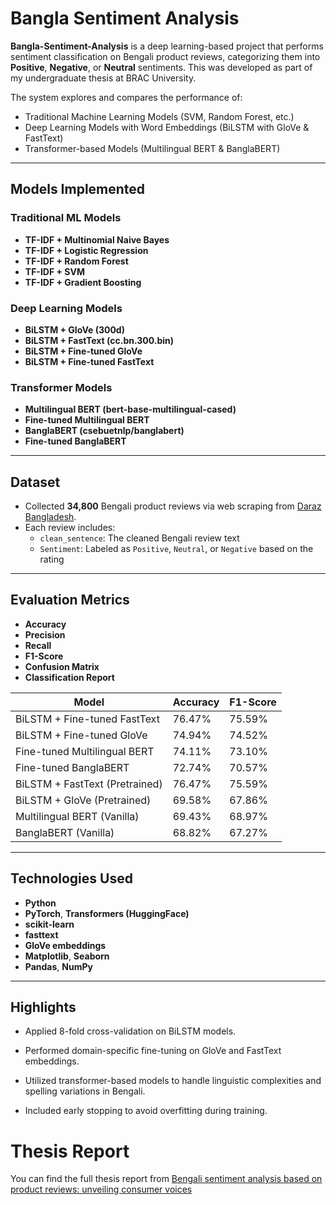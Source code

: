 # Bangla Sentiment Analysis

**Bangla-Sentiment-Analysis** is a deep learning-based project that performs sentiment classification on Bengali product reviews, categorizing them into **Positive**, **Negative**, or **Neutral** sentiments. This was developed as part of my undergraduate thesis at BRAC University.

The system explores and compares the performance of:
- Traditional Machine Learning Models (SVM, Random Forest, etc.)
- Deep Learning Models with Word Embeddings (BiLSTM with GloVe & FastText)
- Transformer-based Models (Multilingual BERT & BanglaBERT)

---

## Models Implemented

### Traditional ML Models
- **TF-IDF + Multinomial Naive Bayes**
- **TF-IDF + Logistic Regression**
- **TF-IDF + Random Forest**
- **TF-IDF + SVM**
- **TF-IDF + Gradient Boosting**

### Deep Learning Models
- **BiLSTM + GloVe (300d)**
- **BiLSTM + FastText (cc.bn.300.bin)**
- **BiLSTM + Fine-tuned GloVe**
- **BiLSTM + Fine-tuned FastText**

### Transformer Models
- **Multilingual BERT (bert-base-multilingual-cased)**
- **Fine-tuned Multilingual BERT**
- **BanglaBERT (csebuetnlp/banglabert)**
- **Fine-tuned BanglaBERT**

---

## Dataset

- Collected **34,800** Bengali product reviews via web scraping from [Daraz Bangladesh](https://www.daraz.com.bd/).
- Each review includes:
  - `clean_sentence`: The cleaned Bengali review text
  - `Sentiment`: Labeled as `Positive`, `Neutral`, or `Negative` based on the rating

---

## Evaluation Metrics

- **Accuracy**
- **Precision**
- **Recall**
- **F1-Score**
- **Confusion Matrix**
- **Classification Report**

| Model                            | Accuracy | F1-Score |
|----------------------------------|----------|----------|
| BiLSTM + Fine-tuned FastText     | 76.47%   | 75.59%   |
| BiLSTM + Fine-tuned GloVe        | 74.94%   | 74.52%   |
| Fine-tuned Multilingual BERT     | 74.11%   | 73.10%   |
| Fine-tuned BanglaBERT            | 72.74%   | 70.57%   |
| BiLSTM + FastText (Pretrained)   | 76.47%   | 75.59%   |
| BiLSTM + GloVe (Pretrained)      | 69.58%   | 67.86%   |
| Multilingual BERT (Vanilla)      | 69.43%   | 68.97%   |
| BanglaBERT (Vanilla)             | 68.82%   | 67.27%   |


---

## Technologies Used

- **Python**
- **PyTorch**, **Transformers (HuggingFace)**
- **scikit-learn**
- **fasttext**
- **GloVe embeddings**
- **Matplotlib**, **Seaborn**
- **Pandas**, **NumPy**

---

## Highlights

- Applied 8-fold cross-validation on BiLSTM models.

- Performed domain-specific fine-tuning on GloVe and FastText embeddings.

- Utilized transformer-based models to handle linguistic complexities and spelling variations in Bengali.

- Included early stopping to avoid overfitting during training.

# Thesis Report

You can find the full thesis report from [Bengali sentiment analysis based on product reviews: unveiling consumer voices](https://dspace.bracu.ac.bd/xmlui/handle/10361/25480)


